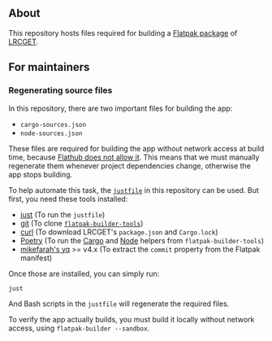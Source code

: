 ## About

This repository hosts files required for building a [Flatpak package](https://flatpak.org/) of [LRCGET](https://github.com/tranxuanthang/lrcget).

## For maintainers

### Regenerating source files

In this repository, there are two important files for building the app:

- `cargo-sources.json`
- `node-sources.json`

These files are required for building the app without network access at build time, because [Flathub does not allow it](https://docs.flathub.org/docs/for-app-authors/requirements#no-network-access-during-build).
This means that we must manually regenerate them whenever project dependencies change, otherwise the app stops building.

To help automate this task, the [`justfile`](https://just.systems/man/en/) in this repository can be used. But first, you need these tools installed:

- [just](https://github.com/casey/just) (To run the `justfile`)
- [git](https://git-scm.com/) (To clone [`flatpak-builder-tools`](https://github.com/flatpak/flatpak-builder-tools))
- [curl](https://curl.se/) (To download LRCGET's `package.json` and `Cargo.lock`)
- [Poetry](https://python-poetry.org/) (To run the [Cargo](https://github.com/flatpak/flatpak-builder-tools/tree/master/cargo) and [Node](https://github.com/flatpak/flatpak-builder-tools/tree/master/node) helpers from `flatpak-builder-tools`)
- [mikefarah's yq](https://github.com/mikefarah/yq) >= v4.x (To extract the `commit` property from the Flatpak manifest)

Once those are installed, you can simply run:

```
just
```

And Bash scripts in the `justfile` will regenerate the required files.

To verify the app actually builds, you must build it locally without network access, using `flatpak-builder --sandbox`.
